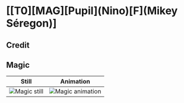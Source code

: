 # [\[T0\]\[MAG\]\[Pupil\]\(Nino\)\[F\]\(Mikey Séregon\)]

## Credit


	
## Magic

| Still | Animation |
| :---: | :-------: |
| ![Magic still](./Magic_000.png) | ![Magic animation](./Magic.gif) |
